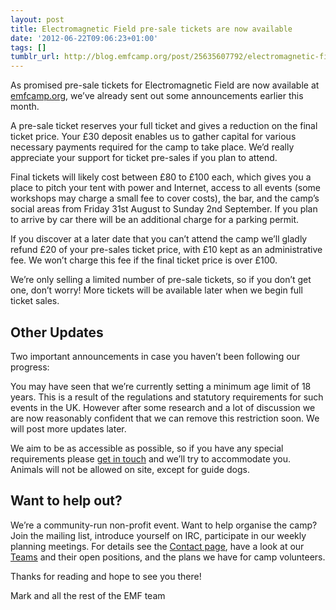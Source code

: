 ```yaml
---
layout: post
title: Electromagnetic Field pre-sale tickets are now available
date: '2012-06-22T09:06:23+01:00'
tags: []
tumblr_url: http://blog.emfcamp.org/post/25635607792/electromagnetic-field-pre-sale-tickets-are-now
---
```

As promised pre-sale tickets for Electromagnetic Field are now available at [emfcamp.org](https://emfcamp.org), we’ve already sent out some announcements earlier this month.

A pre-sale ticket reserves your full ticket and gives a reduction on the final ticket price. Your £30 deposit enables us to gather capital for various necessary payments required for the camp to take place. We’d really appreciate your support for ticket pre-sales if you plan to attend.

Final tickets will likely cost between £80 to £100 each, which gives you a place to pitch your tent with power and Internet, access to all events (some workshops may charge a small fee to cover costs), the bar, and the camp’s social areas from Friday 31st August to Sunday 2nd September. If you plan to arrive by car there will be an additional charge for a parking permit.

If you discover at a later date that you can’t attend the camp we’ll gladly refund £20 of your pre-sales ticket price, with £10 kept as an administrative fee. We won’t charge this fee if the final ticket price is over £100.

We’re only selling a limited number of pre-sale tickets, so if you don’t get one, don’t worry! More tickets will be available later when we begin full ticket sales.

## Other Updates

Two important announcements in case you haven’t been following our progress:

You may have seen that we’re currently setting a minimum age limit of 18 years. This is a result of the regulations and statutory requirements for such events in the UK. However after some research and a lot of discussion we are now reasonably confident that we can remove this restriction soon. We will post more updates later.

We aim to be as accessible as possible, so if you have any special requirements please [get in touch](https://wiki.emfcamp.org/wiki/Contact) and we’ll try to accommodate you. Animals will not be allowed on site, except for guide dogs.

## Want to help out?

We’re a community-run non-profit event. Want to help organise the camp? Join the mailing list, introduce yourself on IRC, participate in our weekly planning meetings. For details see the [Contact page](https://wiki.emfcamp.org/wiki/Contact), have a look at our [Teams](https://wiki.emfcamp.org/wiki/Teams) and their open positions, and the plans we have for camp volunteers.

Thanks for reading and hope to see you there!

Mark and all the rest of the EMF team
